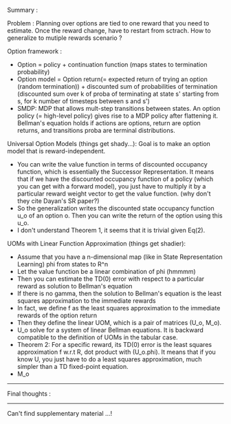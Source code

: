 Summary :

Problem : Planning over options are tied to one reward that you need to estimate. Once the reward change, have to restart from sctrach. How to generalize to mutiple rewards scenario ? 

Option framework : 
- Option = policy + continuation function (maps states to termination probability)
- Option model = Option return(= expected return of trying an option (random termination)) + discounted sum of probabilities of termination (discounted sum over k of proba of terminating at state s' starting from s, for k number of timesteps between s and s')
- SMDP: MDP that allows mult-step transitions between states. An option policy (= high-level policy) gives rise to a MDP policy after flattening it. Bellman's equation holds if actions are options, return are option returns, and transitions proba are terminal distributions.

Universal Option Models (things get shady...): Goal is to make an option model that is reward-independent. 
- You can write the value function in terms of discounted occupancy function, which is essentially the Successor Representation. It means that if we have the discounted occupancy function of a policy (which you can get with a forward model), you just have to multiply it by a particular reward weight vector to get the value function. (why don't they cite Dayan's SR paper?)
- So the generalization writes the discounted state occupancy function u_o of an option o. Then you can write the return of the option using this u_o.
- I don't understand Theorem 1, it seems that it is trivial given Eq(2).

UOMs with Linear Function Approximation (things get shadier):
- Assume that you have a n-dimensional map (like in State Representation Learning) phi from states to R^n
- Let the value function be a linear combination of phi (hmmmm)
- Then you can estimate the TD(0) error with respect to a particular reward as solution to Bellman's equation
- If there is no gamma, then the solution to Bellman's equation is the least squares approximation to the immediate rewards
- In fact, we define f as the least squares approximation to the immediate rewards of the option return
- Then they define the linear UOM, which is a pair of matrices (U_o, M_o). 
- U_o solve for a system of linear Bellman equations. It is backward compatible to the definition of UOMs in the tabular case. 
- Theorem 2: For a specific reward, its TD(0) error is the least squares approximation f w.r.t R, dot product with (U_o.phi). It means that if you know U, you just have to do a least squares approximation, much simpler than a TD fixed-point equation.
- M_o 




---------

Final thoughts : 


---------

Can't find supplementary material ...!
